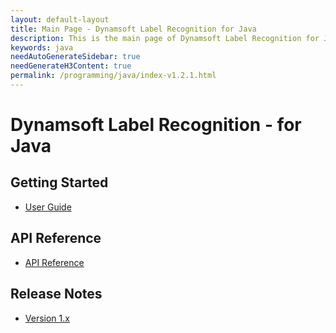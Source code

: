 ```yaml
---
layout: default-layout
title: Main Page - Dynamsoft Label Recognition for Java
description: This is the main page of Dynamsoft Label Recognition for Java Language.
keywords: java
needAutoGenerateSidebar: true
needGenerateH3Content: true
permalink: /programming/java/index-v1.2.1.html
---
```


# Dynamsoft Label Recognition - for Java

## Getting Started

- [User Guide](user-guide.md)

## API Reference

- [API Reference](api-reference/index.md)

## Release Notes

- [Version 1.x](release-notes/java-1.md)
